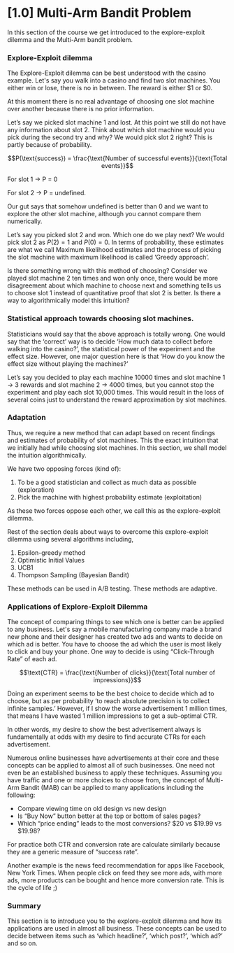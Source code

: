 # [1.0] Multi-Arm Bandit Problem
In this section of the course we get introduced to the explore-exploit dilemma and the Multi-Arm bandit problem.

### Explore-Exploit dilemma

The Explore-Exploit dilemma can be best understood with the casino example. Let's say you walk into a casino and find two slot machines. You either win or lose, there is no in between. The reward is either \$1 or \$0.

<span class = 'hital'>At this moment there is no real advantage of choosing one slot machine over another because there is no prior information.</span>

Let’s say we picked slot machine 1 and lost. At this point we still do not have any information about slot 2. Think about which slot machine would you pick during the second try and why? We would pick slot 2 right? This is partly because of probability.

$$P(\text{success}) = \frac{\text{Number of successful events}}{\text{Total events}}$$

For slot 1 → P = 0

For slot 2 → P = undefined.

Our gut says that somehow undefined is better than 0 and we want to explore the other slot machine, although you cannot compare them numerically.

Let’s say you picked slot 2 and won. Which one do we play next? We would pick slot 2 as $P(2) =1$ and $P(0) = 0$. <span class = 'nital'>In terms of probability, these estimates are what we call Maximum likelihood estimates and the process of picking the slot machine with maximum likelihood is called ‘Greedy approach’.</span>

Is there something wrong with this method of choosing? Consider we played slot machine 2 ten times and won only once, there would be more disagreement about which machine to choose next and something tells us to choose slot 1 instead of quantitative proof that slot 2 is better. Is there a way to algorithmically model this intuition?

### Statistical approach towards choosing slot machines.

Statisticians would say that the above approach is totally wrong. One would say that the ‘correct’ way is to decide ‘How much data to collect before walking into the casino?’, the statistical power of the experiment and the effect size. However, one major question here is that ‘How do you know the effect size without playing the machines?’

Let’s say you decided to play each machine 10000 times and slot machine 1 → 3 rewards and slot machine 2 → 4000 times, but you cannot stop the experiment and play each slot 10,000 times. This would result in the loss of several coins just to understand the reward approximation by slot machines.

### Adaptation

Thus, we require a new method that can adapt based on recent findings and estimates of probability of slot machines. This the exact intuition that we initially had while choosing slot machines. In this section, we shall model the intuition algorithmically.

We have two opposing forces (kind of):

1. To be a good statistician and collect as much data as possible (exploration)
2. Pick the machine with highest probability estimate (exploitation)

As these two forces oppose each other, we call this as the explore-exploit dilemma.

Rest of the section deals about ways to overcome this explore-exploit dilemma using several algorithms including,

1. Epsilon-greedy method
2. Optimistic Initial Values
3. UCB1
4. Thompson Sampling (Bayesian Bandit)

These methods can be used in A/B testing. These methods are adaptive.

### Applications of Explore-Exploit Dilemma

The concept of comparing things to see which one is better can be applied to any business. Let's say a mobile manufacturing company made a brand new phone and their designer has created two ads and wants to decide on which ad is better. You have to choose the ad which the user is most likely to click and buy your phone. One way to decide is using “Click-Through Rate” of each ad.

$$\text{CTR} = \frac{\text{Number of clicks}}{\text{Total number of impressions}}$$

Doing an experiment seems to be the best choice to decide which ad to choose, but as per probability ‘to reach absolute precision is to collect infinite samples.’ However, if I show the worse advertisement 1 million times, that means I have wasted 1 million impressions to get a sub-optimal CTR.

<span class = 'hital'>In other words, my desire to show the best advertisement always is fundamentally at odds with my desire to find accurate CTRs for each advertisement.</span>

Numerous online businesses have advertisements at their core and these concepts can be applied to almost all of such businesses. One need not even be an established business to apply these techniques. Assuming you have traffic and one or more choices to choose from, the concept of Multi-Arm Bandit (MAB) can be applied to many applications including the following:

- Compare viewing time on old design vs new design
- Is “Buy Now” button better at the top or bottom of sales pages?
- Which “price ending” leads to the most conversions? \$20 vs \$19.99 vs \$19.98?

For practice both CTR and conversion rate are calculate similarly because they are a generic measure of “success rate”.

Another example is the news feed recommendation for apps like Facebook, New York Times. When people click on feed they see more ads, with more ads, more products can be bought and hence more conversion rate. This is the cycle of life ;) 

### Summary

This section is to introduce you to the explore-exploit dilemma and how its applications are used in almost all business. These concepts can be used to decide between items such as ‘which headline?’, ‘which post?’, ‘which ad?’ and so on.